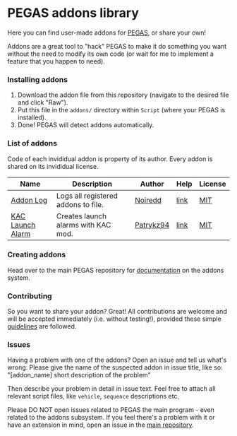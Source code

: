 # PEGAS addons library
Here you can find user-made addons for [PEGAS](https://github.com/Noiredd/PEGAS), or share your own!

Addons are a great tool to "hack" PEGAS to make it do something you want without the need to modify its own code
(or wait for me to implement a feature that you happen to need).

### Installing addons
1. Download the addon file from this repository (navigate to the desired file and click "Raw").
2. Put this file in the `addons/` directory within `Script` (where your PEGAS is installed).
3. Done! PEGAS will detect addons automatically.

### List of addons
Code of each invididual addon is property of its author.
Every addon is shared on its invididual license.

Name | Description | Author | Help | License
--- | --- | --- | --- | ---
[Addon Log](kOS/addons/addon_log.ks) | Logs all registered addons to file. | [Noiredd](https://github.com/Noiredd) | [link](docs/addon_log.md) | [MIT](licenses/addon_log.txt)
[KAC Launch Alarm](kOS/addons/KAC_launch_alarm.ks) | Creates launch alarms with KAC mod. | [Patrykz94](https://github.com/Patrykz94) | [link](docs/KAC_launch_alarm.md) | [MIT](licenses/KAC_launch_alarm.txt)

### Creating addons
Head over to the main PEGAS repository for [documentation](https://github.com/Noiredd/PEGAS/blob/master/docs/addons.md) on the addons system.

### Contributing
So you want to share your addon? Great!
All contributions are welcome and will be accepted immediately (i.e. without testing!),
provided these simple [guidelines](CONTRIBUTING.md) are followed.

### Issues
Having a problem with one of the addons?
Open an issue and tell us what's wrong.
Please give the name of the suspected addon in issue title, like so:  
"[addon_name] short description of the problem"

Then describe your problem in detail in issue text.
Feel free to attach all relevant script files, like `vehicle`, `sequence` descriptions etc.

Please DO NOT open issues related to PEGAS the main program -
even related to the addons subsystem.
If you feel there's a problem with it or have an extension in mind,
open an issue in the [main repository](https://github.com/Noiredd/PEGAS).
